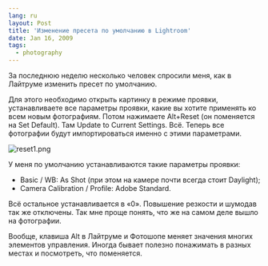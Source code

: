 ```yaml
---
lang: ru
layout: Post
title: 'Изменение пресета по умолчанию в Lightroom'
date: Jan 16, 2009
tags:
  - photography
---
```


За последнюю неделю несколько человек спросили меня, как в Лайтруме изменить пресет по умолчанию.

Для этого необходимо открыть картинку в режиме проявки, устанавливаете все параметры проявки, какие вы хотите применять ко всем новым фотографиям. Потом нажимаете Alt+Reset (он поменяется на Set Default). Там Update to Current Settings. Всё. Теперь все фотографии будут импортироваться именно с этими параметрами.

![reset1.png](upload://reset1.png)

<!--more-->

У меня по умолчанию устанавливаются такие параметры проявки:

* Basic / WB: As Shot (при этом на камере почти всегда стоит Daylight);
* Camera Calibration / Profile: Adobe Standard.

Всё остальное устанавливается в «0». Повышение резкости и шумодав так же отключены. Так мне проще понять, что же на самом деле вышло на фотографии.

Вообще, клавиша Alt в Лайтруме и Фотошопе меняет значения многих элементов управления. Иногда бывает полезно понажимать в разных местах и посмотреть, что поменяется.
